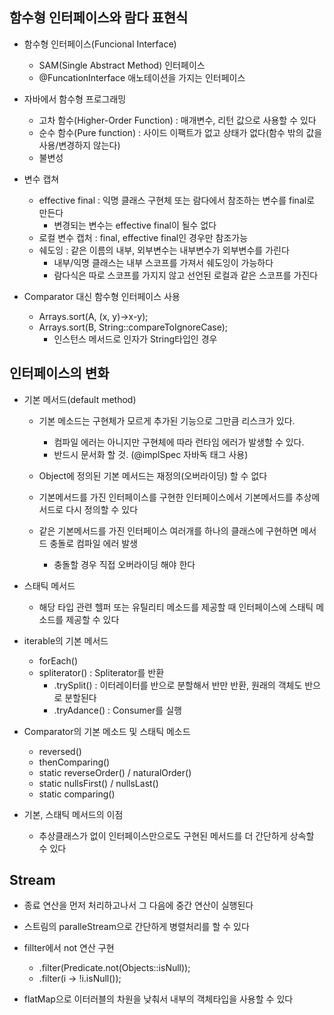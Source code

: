 ## 함수형 인터페이스와 람다 표현식
- 함수형 인터페이스(Funcional Interface) 
    - SAM(Single Abstract Method) 인터페이스
    - @FuncationInterface 애노테이션을 가지는 인터페이스

- 자바에서 함수형 프로그래밍
    - 고차 함수(Higher-Order Function) : 매개변수, 리턴 값으로 사용할 수 있다
    - 순수 함수(Pure function) : 사이드 이팩트가 없고 상태가 없다(함수 밖의 값을 사용/변경하지 않는다)
    - 불변성

- 변수 캡쳐
    - effective final : 익명 클래스 구현체 또는 람다에서 참조하는 변수를 final로 만든다
        - 변경되는 변수는 effective final이 될수 없다
    - 로컬 변수 캡처 : final, effective final인 경우만 참조가능
    - 쉐도잉 : 같은 이름의 내부, 외부변수는 내부변수가 외부변수를 가린다
        - 내부/익명 클래스는 내부 스코프를 가져서 쉐도잉이 가능하다
        - 람다식은 따로 스코프를 가지지 않고 선언된 로컬과 같은 스코프를 가진다

- Comparator 대신 함수형 인터페이스 사용
    - Arrays.sort(A, (x, y)->x-y);
    - Arrays.sort(B, String::compareToIgnoreCase);
        - 인스턴스 메서드로 인자가 String타입인 경우
    
## 인터페이스의 변화
- 기본 메서드(default method)
    - 기본 메소드는 구현체가 모르게 추가된 기능으로 그만큼 리스크가 있다.
        - 컴파일 에러는 아니지만 구현체에 따라 런타임 에러가 발생할 수 있다.
        - 반드시 문서화 할 것. (@implSpec 자바독 태그 사용)

    - Object에 정의된 기본 메서드는 재정의(오버라이딩) 할 수 없다
    - 기본메서드를 가진 인터페이스를 구현한 인터페이스에서 기본메서드를 추상메서드로 다시 정의할 수 있다
    - 같은 기본메서드를 가진 인터페이스 여러개를 하나의 클래스에 구현하면 메서드 충돌로 컴파일 에러 발생
        - 충돌할 경우 직접 오버라이딩 해야 한다
    
- 스태틱 메서드
    - 해당 타입 관련 헬퍼 또는 유틸리티 메소드를 제공할 때 인터페이스에 스태틱 메소드를 제공할 수 있다

- iterable의 기본 메서드
    - forEach()
    - spliterator() : Spliterator를 반환
        - .trySplit() : 이터레이터를 반으로 분할해서 반만 반환, 원래의 객체도 반으로 분할된다
        - .tryAdance() : Consumer를 실행

- Comparator의 기본 메소드 및 스태틱 메소드
    - reversed()
    - thenComparing()
    - static reverseOrder() / naturalOrder()
    - static nullsFirst() / nullsLast()
    - static comparing()

- 기본, 스태틱 메서드의 이점
    - 추상클래스가 없이 인터페이스만으로도 구현된 메서드를 더 간단하게 상속할 수 있다

## Stream
- 종료 연산을 먼저 처리하고나서 그 다음에 중간 연산이 실행된다
- 스트림의 paralleStream으로 간단하게 병렬처리를 할 수 있다

- fillter에서 not 연산 구현
    - .filter(Predicate.not(Objects::isNull));
    - .filter(i -> !i.isNull());

- flatMap으로 이터러블의 차원을 낮춰서 내부의 객체타입을 사용할 수 있다